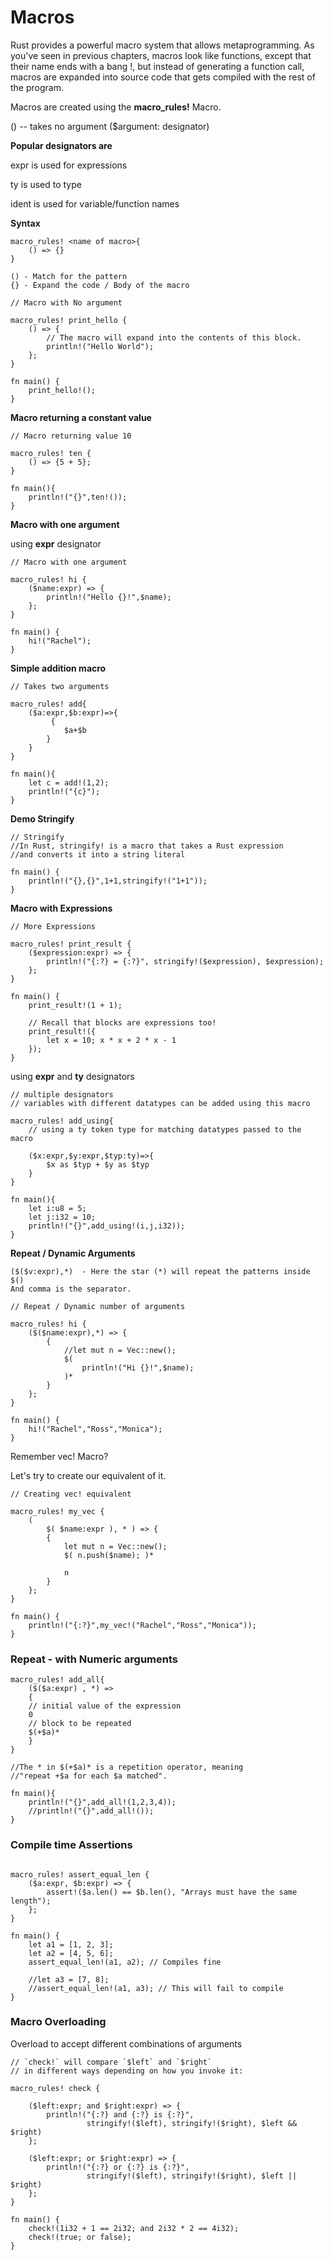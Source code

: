 # Macros

Rust provides a powerful macro system that allows metaprogramming. As you've seen in previous chapters, macros look like functions, except that their name ends with a bang !, but instead of generating a function call, macros are expanded into source code that gets compiled with the rest of the program.

Macros are created using the **macro\_rules!** Macro.

() -- takes no argument ($argument: designator)

**Popular designators are**

expr is used for expressions&#x20;

ty is used to type&#x20;

ident is used for variable/function names

**Syntax**

```
macro_rules! <name of macro>{
    () => {}
}
```

```
() - Match for the pattern
{} - Expand the code / Body of the macro
```

```
// Macro with No argument

macro_rules! print_hello {
    () => {
        // The macro will expand into the contents of this block.
        println!("Hello World");
    };
}

fn main() {
    print_hello!();
}
```

**Macro returning a constant value**

```
// Macro returning value 10

macro_rules! ten {
    () => {5 + 5};
}

fn main(){
    println!("{}",ten!());
}
```

**Macro with one argument**

using **expr** designator

```
// Macro with one argument

macro_rules! hi {
    ($name:expr) => {
        println!("Hello {}!",$name);
    };
}

fn main() {
    hi!("Rachel");
}
```

**Simple addition macro**

```
// Takes two arguments

macro_rules! add{
    ($a:expr,$b:expr)=>{
         {
            $a+$b
        }
    }
}

fn main(){
    let c = add!(1,2);
    println!("{c}");
}

```

**Demo Stringify**

```
// Stringify
//In Rust, stringify! is a macro that takes a Rust expression 
//and converts it into a string literal 

fn main() {
    println!("{},{}",1+1,stringify!("1+1"));
}

```

**Macro with Expressions**

```
// More Expressions

macro_rules! print_result {
    ($expression:expr) => {
        println!("{:?} = {:?}", stringify!($expression), $expression);
    };
}

fn main() {
    print_result!(1 + 1);

    // Recall that blocks are expressions too!
    print_result!({
        let x = 10; x * x + 2 * x - 1
    });
}
```

using **expr** and **ty** designators

```
// multiple designators
// variables with different datatypes can be added using this macro

macro_rules! add_using{
    // using a ty token type for matching datatypes passed to the macro
    
    ($x:expr,$y:expr,$typ:ty)=>{
        $x as $typ + $y as $typ
    }
}

fn main(){
    let i:u8 = 5;
    let j:i32 = 10;
    println!("{}",add_using!(i,j,i32));
}
```

**Repeat / Dynamic Arguments**

```
($($v:expr),*)  - Here the star (*) will repeat the patterns inside $()
And comma is the separator.
```

```
// Repeat / Dynamic number of arguments

macro_rules! hi {
    ($($name:expr),*) => {
        {
            //let mut n = Vec::new();
            $(
                println!("Hi {}!",$name);
            )*
        }
    };
}

fn main() {
    hi!("Rachel","Ross","Monica");
}
```

Remember vec! Macro?

Let's try to create our equivalent of it.

```
// Creating vec! equivalent 

macro_rules! my_vec {
    (
        $( $name:expr ), * ) => {
        {
            let mut n = Vec::new();
            $( n.push($name); )*
            
            n
        }
    };
}

fn main() {
    println!("{:?}",my_vec!("Rachel","Ross","Monica"));
}
```

### Repeat - with Numeric arguments

```
macro_rules! add_all{
    ($($a:expr) , *) => 
    {
    // initial value of the expression
    0
    // block to be repeated
    $(+$a)*
    }
}

//The * in $(+$a)* is a repetition operator, meaning 
//"repeat +$a for each $a matched".

fn main(){
    println!("{}",add_all!(1,2,3,4));
    //println!("{}",add_all!());
}
```

### Compile time Assertions

```

macro_rules! assert_equal_len {
    ($a:expr, $b:expr) => {
        assert!($a.len() == $b.len(), "Arrays must have the same length");
    };
}

fn main() {
    let a1 = [1, 2, 3];
    let a2 = [4, 5, 6];
    assert_equal_len!(a1, a2); // Compiles fine

    //let a3 = [7, 8];
    //assert_equal_len!(a1, a3); // This will fail to compile
}

```

### Macro Overloading

Overload to accept different combinations of arguments

```
// `check!` will compare `$left` and `$right`
// in different ways depending on how you invoke it:

macro_rules! check {

    ($left:expr; and $right:expr) => {
        println!("{:?} and {:?} is {:?}",
                 stringify!($left), stringify!($right), $left && $right)
    };

    ($left:expr; or $right:expr) => {
        println!("{:?} or {:?} is {:?}",
                 stringify!($left), stringify!($right), $left || $right)
    };
}

fn main() {
    check!(1i32 + 1 == 2i32; and 2i32 * 2 == 4i32);
    check!(true; or false);
}
```
